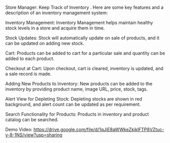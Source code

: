Store Manager: Keep Track of Inventory .
Here are some key features and a description of an inventory management system: 

Inventory Management: Inventory Management helps maintain healthy stock levels in a store and acquire them in time.

Stock Updates: Stock will automatically update on sale of products, and it can be updated on adding new stock.

Cart: Products can be added to cart for a particular sale and quantity can be added to each product.

Checkout at Cart: Upon checkout, cart is cleared, inventory is updated, and a sale record is made.

Adding New Products to Inventory: New products can be added to the inventory by providing product name, image URL, price, stock, tags.

Alert View for Depleting Stock: Depleting stocks are shown in red background, and alert count can be updated as per requirement.

Search Functionality for Products: Products in inventory and product catalog can be searched.

Demo Video: https://drive.google.com/file/d/1qJiE8aWWkeZkiklFTP8VZtuc-y-8-1NS/view?usp=sharing
